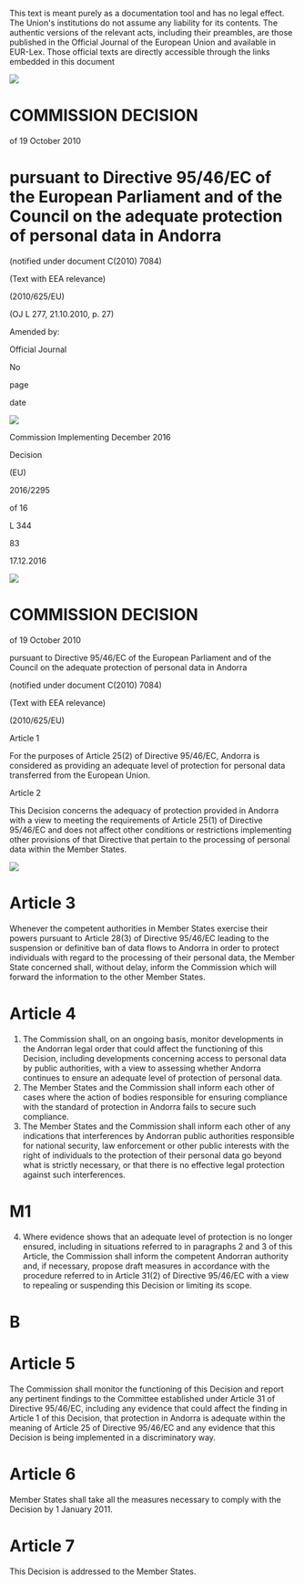 This text is meant purely as a documentation tool and has no legal effect. The Union's institutions do not assume any liability for its contents. The authentic versions of the relevant acts, including their preambles, are those published in the Official Journal of the European Union and available in EUR-Lex. Those official texts are directly accessible through the links embedded in this document

![](images/0069781074ce715dd27fce50bb071d2892b61604a73f5dafb65304a82f7aff23.jpg)

# COMMISSION DECISION

of 19 October 2010

# pursuant to Directive 95/46/EC of the European Parliament and of the Council on the adequate protection of personal data in Andorra

(notified under document C(2010) 7084)

(Text with EEA relevance)

(2010/625/EU)

(OJ L 277, 21.10.2010, p. 27)

Amended by:

Official Journal

No

page

date

![](images/b80e734f0493697d1a922f02aa37fb89976320f3f4cdebea90ce3d42e8d2f839.jpg)

Commission Implementing December 2016

Decision

(EU)

2016/2295

of 16

L 344

83

17.12.2016

![](images/901a64ce92ec2250fb558834033d4bff09abc68725f061ab08436d188515c46b.jpg)

# COMMISSION DECISION

of 19 October 2010

pursuant to Directive 95/46/EC of the European Parliament and of the Council on the adequate protection of personal data in Andorra

(notified under document C(2010) 7084)

(Text with EEA relevance)

(2010/625/EU)

Article 1

For the purposes of Article 25(2) of Directive 95/46/EC, Andorra is considered as providing an adequate level of protection for personal data transferred from the European Union.

Article 2

This Decision concerns the adequacy of protection provided in Andorra with a view to meeting the requirements of Article 25(1) of Directive 95/46/EC and does not affect other conditions or restrictions implementing other provisions of that Directive that pertain to the processing of personal data within the Member States.

![](images/2e8f307c6641de798c8302db21910676f312f19857b9b4876f82472eaa37213d.jpg)

# Article 3

Whenever the competent authorities in Member States exercise their powers pursuant to Article 28(3) of Directive 95/46/EC leading to the suspension or definitive ban of data flows to Andorra in order to protect individuals with regard to the processing of their personal data, the Member State concerned shall, without delay, inform the Commission which will forward the information to the other Member States.

# Article 4

1. The Commission shall, on an ongoing basis, monitor developments in the Andorran legal order that could affect the functioning of this Decision, including developments concerning access to personal data by public authorities, with a view to assessing whether Andorra continues to ensure an adequate level of protection of personal data.  
2. The Member States and the Commission shall inform each other of cases where the action of bodies responsible for ensuring compliance with the standard of protection in Andorra fails to secure such compliance.  
3. The Member States and the Commission shall inform each other of any indications that interferences by Andorran public authorities responsible for national security, law enforcement or other public interests with the right of individuals to the protection of their personal data go beyond what is strictly necessary, or that there is no effective legal protection against such interferences.

# M1

4. Where evidence shows that an adequate level of protection is no longer ensured, including in situations referred to in paragraphs 2 and 3 of this Article, the Commission shall inform the competent Andorran authority and, if necessary, propose draft measures in accordance with the procedure referred to in Article 31(2) of Directive 95/46/EC with a view to repealing or suspending this Decision or limiting its scope.

# B

# Article 5

The Commission shall monitor the functioning of this Decision and report any pertinent findings to the Committee established under Article 31 of Directive 95/46/EC, including any evidence that could affect the finding in Article 1 of this Decision, that protection in Andorra is adequate within the meaning of Article 25 of Directive 95/46/EC and any evidence that this Decision is being implemented in a discriminatory way.

# Article 6

Member States shall take all the measures necessary to comply with the Decision by 1 January 2011.

# Article 7

This Decision is addressed to the Member States.